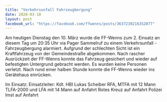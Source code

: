 ```yaml
---
title: "Verkehrsunfall Fahrzeugbergung"
date: 2020-03-10
layout: post
facebook_url: "https://facebook.com/ffwenns/posts/3637230216352077"
---
```


Am heutigen Dienstag den 10. März wurde die FF-Wenns zum 2. Einsatz an diesem Tag um 20:35 Uhr via Pager Sammelruf zu einem Verkehrsunfall - Fahrzeugbergung alarmiert.
Aufgrund der schlechten Sicht ist ein Kraftfahrzeug von der Gemeindestraße abgekommen. Nach rascher Ausrückzeit der FF-Wenns konnte das Fahrzeug gesichert und wieder auf befestigten Untergrund gebracht werden. Es wurden keine Personen verletzt. Nach rund einer halben Stunde konnte die FF-Wenns wieder ins Gerätehaus einrücken.

Im Einsatz:
Einsatzleiter: Kdt. HBI Lukas Scheiber
RFA, MTFA mit 12 Mann
TLFA-2000 und LFA mit 14 Mann auf Anfahrt
Rotes Kreuz auf Anfahrt
Polizei Imst auf Anfahrt